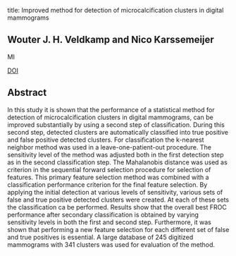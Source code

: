 title: Improved method for detection of microcalcification clusters in digital mammograms

## Wouter J. H. Veldkamp and Nico Karssemeijer
MI

<a href="https://doi.org/10.1117/12.348607">DOI</a>

## Abstract
In this study it is shown that the performance of a statistical method for detection of microcalcification clusters in digital mammograms, can be improved substantially by using a second step of classification. During this second step, detected clusters are automatically classified into true positive and false positive detected clusters. For classification the k-nearest neighbor method was used in a leave-one-patient-out procedure. The sensitivity level of the method was adjusted both in the first detection step as in the second classification step. The Mahalanobis distance was used as criterion in the sequential forward selection procedure for selection of features. This primary feature selection method was combined with a classification performance criterion for the final feature selection. By applying the initial detection at various levels of sensitivity, various sets of false and true positive detected clusters were created. At each of these sets the classification ca be performed. Results show that the overall best FROC performance after secondary classification is obtained by varying sensitivity levels in both the first and second step. Furthermore, it was shown that performing a new feature selection for each different set of false and true positives is essential. A large database of 245 digitized mammograms with 341 clusters was used for evaluation of the method.

